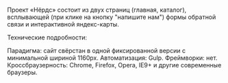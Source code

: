 Проект «Нёрдс» состоит из двух страниц (главная, каталог), всплывающей (при клике на кнопку "напишите нам") формы обратной связи
и интерактивной яндекс-карты.

Технические подробности:

Парадигма: сайт свёрстан в одной фиксированной версии с минимальной шириной 1160px.
Автоматизация: Gulp.
Фреймворки: нет.
Кроссбраузерность: Chrome, Firefox, Opera, IE9+ и другие современные браузеры.
